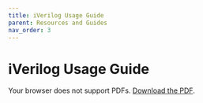 ```yaml
---
title: iVerilog Usage Guide
parent: Resources and Guides
nav_order: 3
---
```


# iVerilog Usage Guide

<object data="/assets/pdfs/iverilog-usage-guide.pdf" type="application/pdf" width="100%" height="800px">
    <p>Your browser does not support PDFs. 
    <a href="/assets/pdfs/iverilog-usage-guide.pdf">Download the PDF</a>.</p>
</object>
